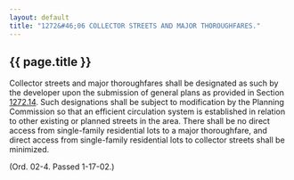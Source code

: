 ---
layout: default 
title: "1272&#46;06 COLLECTOR STREETS AND MAJOR THOROUGHFARES."---

{{ page.title }}
----------------

Collector streets and major thoroughfares shall be designated as such by
the developer upon the submission of general plans as provided in
Section [1272.14](53c36b10.html). Such designations shall be subject to
modification by the Planning Commission so that an efficient circulation
system is established in relation to other existing or planned streets
in the area. There shall be no direct access from single-family
residential lots to a major thoroughfare, and direct access from
single-family residential lots to collector streets shall be minimized.

(Ord. 02-4. Passed 1-17-02.)
